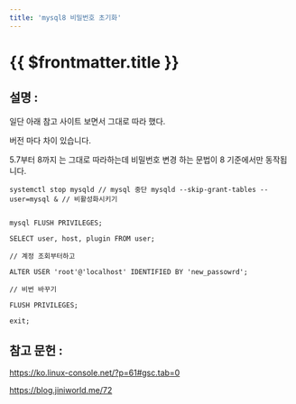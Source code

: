 ```yaml
---
title: 'mysql8 비밀번호 초기화'
---
```


# {{ $frontmatter.title }}


## 설명 :

일단 아래 참고 사이트 보면서 그대로 따라 했다.

버전 마다 차이 있습니다.

5.7부터 8까지 는 그대로 따라하는데 비밀번호 변경 하는 문법이 8 기준에서만 동작됩니다.

```
systemctl stop mysqld // mysql 중단 mysqld --skip-grant-tables --user=mysql & // 비활성화시키기


mysql FLUSH PRIVILEGES;

SELECT user, host, plugin FROM user;

// 계정 조회부터하고

ALTER USER 'root'@'localhost' IDENTIFIED BY 'new_passowrd';

// 비번 바꾸기

FLUSH PRIVILEGES;

exit;
```







## 참고 문헌 :



https://ko.linux-console.net/?p=61#gsc.tab=0



https://blog.jiniworld.me/72